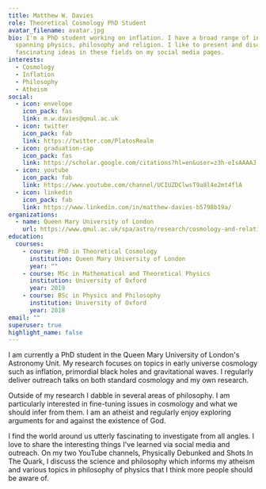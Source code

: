 ```yaml
---
title: Matthew W. Davies
role: Theoretical Cosmology PhD Student
avatar_filename: avatar.jpg
bio: I'm a PhD student working on inflation. I have a broad range of interests
  spanning physics, philosophy and religion. I like to present and discuss
  fascinating ideas in these fields on my social media pages.
interests:
  - Cosmology
  - Inflation
  - Philosophy
  - Atheism
social:
  - icon: envelope
    icon_pack: fas
    link: m.w.davies@qmul.ac.uk
  - icon: twitter
    icon_pack: fab
    link: https://twitter.com/PlatosRealm
  - icon: graduation-cap
    icon_pack: fas
    link: https://scholar.google.com/citations?hl=en&user=z3h-eIsAAAAJ
  - icon: youtube
    icon_pack: fab
    link: https://www.youtube.com/channel/UCIUZDClwsT9a8l4e2mt4flA
  - icon: linkedin
    icon_pack: fab
    link: https://www.linkedin.com/in/matthew-davies-b5798b19a/
organizations:
  - name: Queen Mary University of London
    url: https://www.qmul.ac.uk/spa/astro/research/cosmology-and-relativity/
education:
  courses:
    - course: PhD in Theoretical Cosmology
      institution: Queen Mary University of London
      year: ""
    - course: MSc in Mathematical and Theoretical Physics
      institution: University of Oxford
      year: 2019
    - course: BSc in Physics and Philosophy
      institution: University of Oxford
      year: 2018
email: ""
superuser: true
highlight_name: false
---
```

I am currently a PhD student in the Queen Mary University of London's Astronomy Unit. My research focuses on topics in early universe cosmology such as inflation, primordial black holes and gravitational waves. I regularly deliver outreach talks on both standard cosmology and my own research.

Outside of my research I dabble in several areas of philosophy. I am particularly interested in fine-tuning issues in cosmology and what we should infer from them. I am an atheist and regularly enjoy exploring arguments for and against the existence of God.

I find the world around us utterly fascinating to investigate from all angles. I love to share the interesting things I've learned via social media and outreach. On my two YouTube channels, Physically Debunked and Shots In The Quark, I discuss the science and philosophy which informs my atheism and various topics in philosophy of physics that I think more people should be aware of.